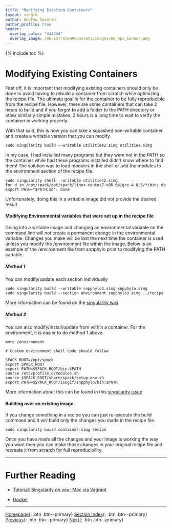 ```yaml
---
title: "Modifying Existing Containers"
layout: single
author: Andrew Severin
author_profile: true
header:
  overlay_color: "444444"
  overlay_image: /06-IntroToHPC/assets/images/06_hpc_banner.png
---
```


{% include toc %}

# Modifying Existing Containers

First off, it is important that modifying existing containers should only be done to avoid having to rebuild a container from scratch while optimizing the recipe file.  The ultimate goal is for the container to be fully reproducible from the recipe file.  However, there are some containers that can take 2 hours to build and if you forgot to add a folder to the PATH directory or other similarly simple mistakes, 2 hours is a long time to wait to verify the container is working properly.

With that said, this is how you can take a squashed non-writable container and create a writable version that you can modify.  

```
sudo singularity build --writable utilities2.simg utilities.simg
```

In my case, I had installed many programs but they were not in the PATH so the container while had these programs installed didn't know where to find them!  The solution was to load modules in the shell or add the modules to the environment section of the recipe file.

```
sudo singularity shell --writable utilities2.simg
for d in /opt/spack/opt/spack/linux-centos7-x86_64/gcc-4.8.5/*/bin; do export PATH="$PATH:$d"; done
```

Unfortunately, doing this in a writable image did not provide the desired result


#### Modifying Environmental variables that were set up in the recipe file

Going into a writable image and changing an environmental variable on the command line will not create a permanent change in the environmental variable.   Changes you make will be lost the next time the container is used unless you modify the /environment file within the image.  Below is an example of the /environment file from snpphylo prior to modifying the PATH variable.

##### Method 1

You can modify/update each section individually

```
sudo singularity build --writable snpphylo3.simg snpphylo.simg
sudo singularity build --section environment snpphylo3.simg ../recipe
```
More information can be found on the [singularity wiki](http://singularity.lbl.gov/docs-build-container)


##### Method 2
You can also modify/install/update from within a container.  For the environment, it is easier to do method 1 above.

```
more /environment
```

```
# Custom environment shell code should follow

SPACK_ROOT=/opt/spack
export SPACK_ROOT
export PATH=$SPACK_ROOT/bin:$PATH
source /etc/profile.d/modules.sh
source $SPACK_ROOT/share/spack/setup-env.sh
export PATH=$SPACK_ROOT/isugif/snpphylo/bin:$PATH
```


More information about this can be found in this [singularity issue](https://github.com/singularityware/singularity/issues/119)


#### Building over an existing image.

If you change something in a recipe you can just re-execute the build command and it will build only the changes you made in the recipe file.

```
sudo singularity build container.simg recipe
```

Once you have made all the changes and your image is working the way you want then you can make those changes in your original recipe file and recreate it from scratch for full reproducibility.


___
# Further Reading
* [Tutorial: Singularity on your Mac via Vagrant](04-singularity-3-tutorial-vagrant)

* [Docker](../02-DOCKER/01-docker-basics)

___

[Homepage](../../../index.md){: .btn  .btn--primary}
[Section Index](../../00-IntroToHPC-LandingPage){: .btn  .btn--primary}
[Previous](02-singularity-1-tutorial-creating-containers){: .btn  .btn--primary}
[Next](04-singularity-3-tutorial-vagrant){: .btn  .btn--primary}
